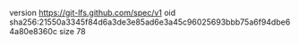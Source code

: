 version https://git-lfs.github.com/spec/v1
oid sha256:21550a3345f84d6a3de3e85ad6e3a45c96025693bbb75a6f94dbe64a80e8360c
size 78
